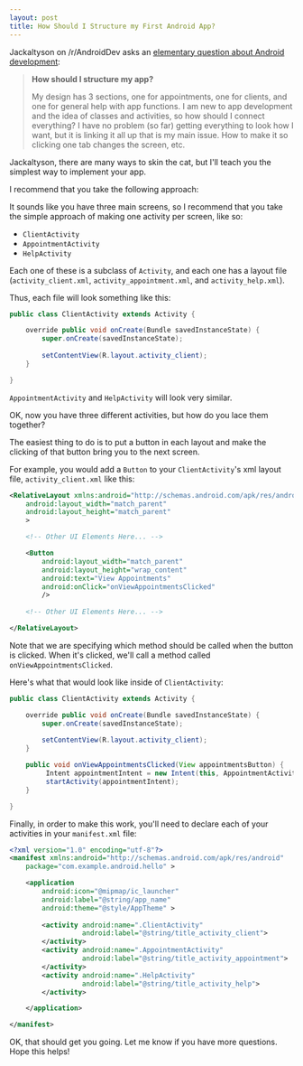 ```yaml
---
layout: post
title: How Should I Structure my First Android App?
---
```


Jackaltyson on /r/AndroidDev asks an [elementary question about Android development](https://www.reddit.com/r/androiddev/comments/3txxwk/how_should_i_structure_my_app/):

> **How should I structure my app?**
>
> My design has 3 sections, one for appointments, one for clients, and one for general help with app functions. I am new to app development and the idea of classes and activities, so how should I connect everything? I have no problem (so far) getting everything to look how I want, but it is linking it all up that is my main issue. How to make it so clicking one tab changes the screen, etc.

Jackaltyson, there are many ways to skin the cat, but I'll teach you the simplest way to implement your app.

I recommend that you take the following approach:

It sounds like you have three main screens, so I recommend that you take the simple approach of making one activity per screen, like so:

* `ClientActivity`
* `AppointmentActivity`
* `HelpActivity`

Each one of these is a subclass of `Activity`, and each one has a layout file (`activity_client.xml`, `activity_appointment.xml`, and `activity_help.xml`).

Thus, each file will look something like this:

```java
public class ClientActivity extends Activity {

    override public void onCreate(Bundle savedInstanceState) {
        super.onCreate(savedInstanceState);
    
        setContentView(R.layout.activity_client);
    }

}
```

`AppointmentActivity` and `HelpActivity` will look very similar.

OK, now you have three different activities, but how do you lace them together? 

The easiest thing to do is to put a button in each layout and make the clicking of that button bring you to the next screen.

For example, you would add a `Button` to your `ClientActivity`'s xml layout file, `activity_client.xml` like this:

```xml
<RelativeLayout xmlns:android="http://schemas.android.com/apk/res/android"
    android:layout_width="match_parent"
    android:layout_height="match_parent"
    >

    <!-- Other UI Elements Here... -->

    <Button 
        android:layout_width="match_parent"
        android:layout_height="wrap_content"
        android:text="View Appointments"
        android:onClick="onViewAppointmentsClicked"
        />
    
    <!-- Other UI Elements Here... -->

</RelativeLayout>
```

Note that we are specifying which method should be called when the button is clicked. When it's clicked, we'll call a method called `onViewAppointmentsClicked`.

Here's what that would look like inside of `ClientActivity`:
    
```java
public class ClientActivity extends Activity {

    override public void onCreate(Bundle savedInstanceState) {
        super.onCreate(savedInstanceState);
    
        setContentView(R.layout.activity_client);
    }

    public void onViewAppointmentsClicked(View appointmentsButton) {
         Intent appointmentIntent = new Intent(this, AppointmentActivity.class);
         startActivity(appointmentIntent);
    }

}
```

Finally, in order to make this work, you'll need to declare each of your activities in your `manifest.xml` file:

```xml
<?xml version="1.0" encoding="utf-8"?>
<manifest xmlns:android="http://schemas.android.com/apk/res/android"
    package="com.example.android.hello" >

    <application
        android:icon="@mipmap/ic_launcher"
        android:label="@string/app_name"
        android:theme="@style/AppTheme" >
            
        <activity android:name=".ClientActivity"
                  android:label="@string/title_activity_client">
        </activity>
        <activity android:name=".AppointmentActivity"
                  android:label="@string/title_activity_appointment">
        </activity>
        <activity android:name=".HelpActivity"
                  android:label="@string/title_activity_help">
        </activity>

    </application>

</manifest>
```

OK, that should get you going. Let me know if you have more questions. Hope this helps!
